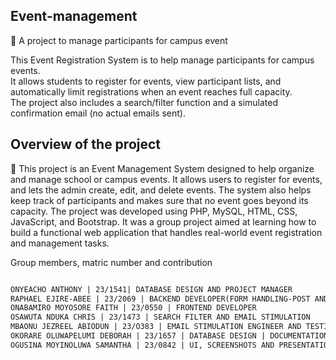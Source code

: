 ## Event-management
🔗 A project to manage participants for campus event 
  
This Event Registration System is to help manage participants for campus events.  
It allows students to register for events, view participant lists, and automatically limit registrations when an event reaches full capacity.  
The project also includes a search/filter function and a simulated confirmation email (no actual emails sent).

## Overview of the project

🔗 This project is an Event Management System designed to help organize and manage school or campus events. 
It allows users to register for events, and lets the admin create, edit, and delete events. 
The system also helps keep track of participants and makes sure that no event goes beyond its capacity. 
The project was developed using PHP, MySQL, HTML, CSS, JavaScript, and Bootstrap. 
It was a group project aimed at learning how to build a functional web application that handles real-world event registration and management tasks.

Group members, matric number and contribution
```markdown

ONYEACHO ANTHONY | 23/1541| DATABASE DESIGN AND PROJECT MANAGER
RAPHAEL EJIRE-ABEE | 23/2069 | BACKEND DEVELOPER(FORM HANDLING-POST AND DATA DISPLAY-GET) AND DATABASE DESIGN
ONABAMIRO MOYOSORE FAITH | 23/0550 | FRONTEND DEVELOPER
OSAWUTA NDUKA CHRIS | 23/1473 | SEARCH FILTER AND EMAIL STIMULATION
MBAONU JEZREEL ABIODUN | 23/O383 | EMAIL STIMULATION ENGINEER AND TESTING
OKORARE OLUWAPELUMI DEBORAH | 23/1657 | DATABASE DESIGN | DOCUMENTATION, README, AND GIT REPOSITORY
OGUSINA MOYINOLUWA SAMANTHA | 23/0842 | UI, SCREENSHOTS AND PRESENTATION
